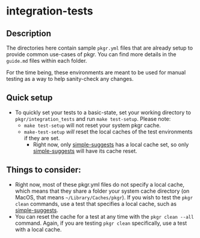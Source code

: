 # integration-tests

## Description
The directories here contain sample `pkgr.yml` files that are already setup to
provide common use-cases of pkgr. You can find more details in the `guide.md`
files within each folder.

For the time being, these environments are meant to be used for manual testing
as a way to help sanity-check any changes.

## Quick setup
* To quickly set your tests to a basic-state, set your working directory to
`pkgr/integration_tests` and run `make test-setup`. Please note:
  - `make test-setup` will not reset your system pkgr cache.
  - `make-test-setup` *will* reset the local caches of the test environments if they are set.
    - Right now, only [simple-suggests](./simple-suggests) has a local cache set,
    so only [simple-suggests](./simple-suggests) will have its cache reset.

## Things to consider:
* Right now, most of these pkgr.yml files do not specify a local cache, which
means that they share a folder your system cache directory (on MacOS, that means
`~/Library/Caches/pkgr`). If you wish to test the `pkgr clean` commands, use a test
that specifies a local cache, such as [simple-suggests](./simple-suggests).
* You can reset the cache for a test at any time with the `pkgr clean --all` command.
Again, if you are testing `pkgr clean` specifically, use a test with a local cache.
